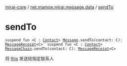 [mirai-core](../index.md) / [net.mamoe.mirai.message.data](index.md) / [sendTo](./send-to.md)

# sendTo

`suspend fun <C : `[`Contact`](../net.mamoe.mirai.contact/-contact/index.md)`> `[`Message`](-message/index.md)`.sendTo(contact: C): `[`MessageReceipt`](../net.mamoe.mirai.message/-message-receipt/index.md)`<C>``suspend fun <C : `[`Contact`](../net.mamoe.mirai.contact/-contact/index.md)`> `[`MessageChain`](-message-chain/index.md)`.sendTo(contact: C): `[`MessageReceipt`](../net.mamoe.mirai.message/-message-receipt/index.md)`<C>`

将 [this](send-to/-this-.md) 发送给指定联系人

